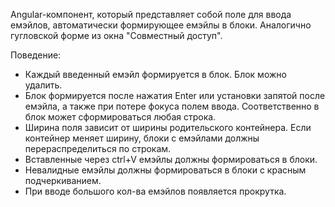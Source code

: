 Angular-компонент, который представляет собой поле для ввода емэйлов, автоматически формирующее емэйлы в блоки.
Аналогично гугловской форме из окна "Совместный доступ".

Поведение:

- Каждый введенный емэйл формируется в блок. Блок можно удалить.
- Блок формируется после нажатия Enter или установки запятой после емэйла, а также при потере фокуса полем ввода. Соответственно в блок может сформироваться любая строка.
- Ширина поля зависит от ширины родительского контейнера. Если контейнер меняет ширину, блоки с емэйлами должны перераспределиться по строкам.
- Вставленные через ctrl+V емэйлы должны формироваться в блоки.
- Невалидные емэйлы должны формироваться в блоки с красным подчеркиванием.
- При вводе большого кол-ва емэйлов появляется прокрутка.